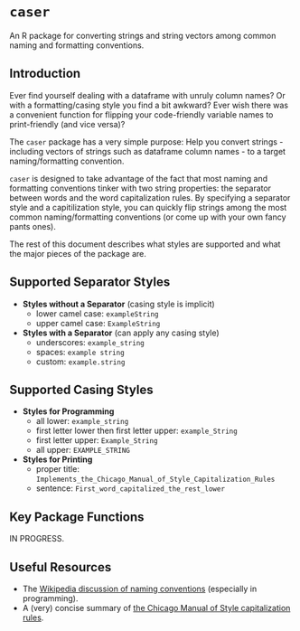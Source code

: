 # `caser`

An R package for converting strings and string vectors among common naming and
formatting conventions.

## Introduction

Ever find yourself dealing with a dataframe with unruly column names? Or with a 
formatting/casing style you find a bit awkward? Ever wish there was a convenient
function for flipping your code-friendly variable names to print-friendly (and
vice versa)?

The `caser` package has a very simple purpose: Help you convert strings -
including vectors of strings such as dataframe column names - to a target
naming/formatting convention.

`caser` is designed to take advantage of the fact that most naming and 
formatting conventions tinker with two string properties: the separator between 
words and the word capitalization rules. By specifying a separator style and a
capitilization style, you can quickly flip strings among the most common 
naming/formatting conventions (or come up with your own fancy pants ones).

The rest of this document describes what styles are supported and what the major
pieces of the package are.

## Supported Separator Styles

* **Styles without a Separator** (casing style is implicit)
    * lower camel case: `exampleString`
    * upper camel case: `ExampleString`
* **Styles with a Separator** (can apply any casing style)
    * underscores: `example_string`
    * spaces: `example string`
    * custom: `example.string`
    
## Supported Casing Styles

* **Styles for Programming**
    * all lower: `example_string`
    * first letter lower then first letter upper: `example_String`
    * first letter upper: `Example_String`
    * all upper: `EXAMPLE_STRING`
* **Styles for Printing**
    * proper title: `Implements_the_Chicago_Manual_of_Style_Capitalization_Rules`
    * sentence: `First_word_capitalized_the_rest_lower`
    
## Key Package Functions

IN PROGRESS.

## Useful Resources

* The [Wikipedia discussion of naming conventions](https://en.wikipedia.org/wiki/Naming_convention_(programming))
    (especially in programming).
* A (very) concise summary of [the Chicago Manual of Style capitalization rules](http://www.titlecapitalization.com/#).
